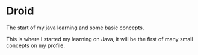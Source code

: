 # Droid
The start of my java learning and some basic concepts.

This is where I started my learning on Java, it will be the first of many small concepts on my profile.
